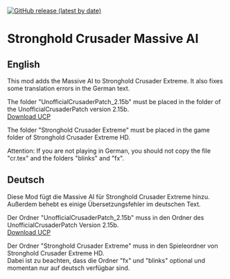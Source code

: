 [![GitHub release (latest by date)](https://img.shields.io/github/v/release/Nathan-Hades/Stronghold-Crusader-Massive-AI?sort=date&color=darkred&label=latest%20release)](https://github.com/Nathan-Hades/Stronghold-Crusader-Massive-AI/releases)
# Stronghold Crusader Massive AI

## English
This mod adds the Massive AI to Stronghold Crusader Extreme.
It also fixes some translation errors in the German text.

The folder "UnofficialCrusaderPatch_2.15b" must be placed in the folder of the UnofficialCrusaderPatch version 2.15b.  
[Download UCP](https://github.com/UnofficialCrusaderPatch/UnofficialCrusaderPatch/releases/ "Download UCP")

The folder "Stronghold Crusader Extreme" must be placed in the game folder of Stronghold Crusader Extreme HD.  

Attention: If you are not playing in German, you should not copy the file "cr.tex" and the folders "blinks" and "fx".

## Deutsch
Diese Mod fügt die Massive AI für Stronghold Crusader Extreme hinzu.
Außerdem behebt es einige Übersetzungsfehler im deutschen Text.

Der Ordner "UnofficialCrusaderPatch_2.15b" muss in den Ordner des UnofficialCrusaderPatch Version 2.15b.  
[Download UCP](https://github.com/UnofficialCrusaderPatch/UnofficialCrusaderPatch/releases/ "Download UCP")

Der Ordner "Stronghold Crusader Extreme" muss in den Spieleordner von Stronghold Crusader Extreme HD.  
Dabei ist zu beachten, dass die Ordner "fx" und "blinks" optional und momentan nur auf deutsch verfügbar sind.
